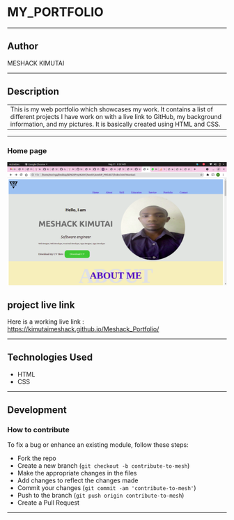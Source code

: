 # MY_PORTFOLIO
*********
## Author
MESHACK KIMUTAI
*********
## Description

<table>
<tr>
<td>
  This is my web portfolio which showcases my work. It contains a list of different projects I have work on with a live link to GitHub, my background information, and my pictures. It is basically created using HTML and CSS.
</td>
</tr>
</table>

*********
### Home page
![alt text](https://github.com/kimutaimeshack/Meshack_Portfolio/blob/main/img/portfolio.png)

## project live link
Here is a working live link : https://kimutaimeshack.github.io/Meshack_Portfolio/
*********

## Technologies Used
* HTML
* CSS
*********
## Development
### How to contribute

To fix a bug or enhance an existing module, follow these steps:

- Fork the repo
- Create a new branch (`git checkout -b contribute-to-mesh`)
- Make the appropriate changes in the files
- Add changes to reflect the changes made
- Commit your changes (`git commit -am 'contribute-to-mesh'`)
- Push to the branch (`git push origin contribute-to-mesh`)
- Create a Pull Request 

*********
